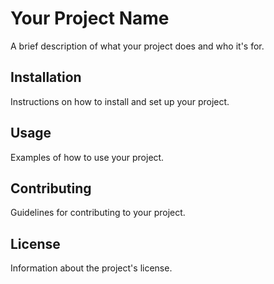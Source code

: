 # Your Project Name

A brief description of what your project does and who it's for.

## Installation

Instructions on how to install and set up your project.

## Usage

Examples of how to use your project.

## Contributing

Guidelines for contributing to your project.

## License

Information about the project's license.
